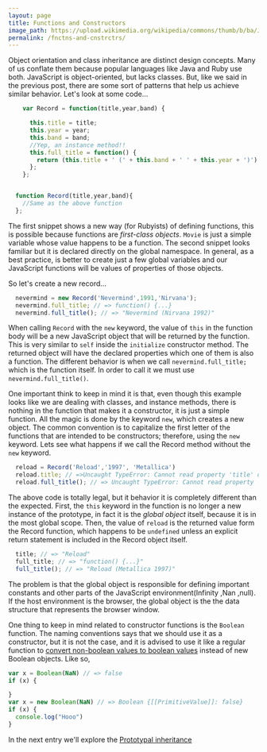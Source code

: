```yaml
---
layout: page
title: Functions and Constructors
image_path: https://upload.wikimedia.org/wikipedia/commons/thumb/b/ba/Javascript_badge.svg/1000px-Javascript_badge.svg.png
permalink: /fnctns-and-cnstrctrs/
---
```


Object orientation and class inheritance are distinct design concepts. Many of us conflate them because popular languages like Java and Ruby use both. JavaScript is object-oriented, but lacks classes. But, like we said in the previous post, there are some sort of patterns that help us achieve similar behavior.  Let's look at some code...

```javascript
    var Record = function(title,year,band) {

      this.title = title;
      this.year = year;
      this.band = band;
      //Yep, an instance method!!
      this.full_title = function() {
        return (this.title + ' (' + this.band + ' ' + this.year + ')');
      };
    };
```

```javascript

  function Record(title,year,band){
    //Same as the above function
  };
```
The first snippet shows a new way (for Rubyists) of defining functions, this is possible because functions are *first-class objects*. `Movie` is just a simple variable whose value happens to be a function. The second snippet looks familiar but it is declared directly on the global namespace. In general, as a best practice, is better to create just a few global variables and our JavaScript functions will be values of properties of those objects.

So let's create a new record...

```javascript
  nevermind = new Record('Nevermind',1991,'Nirvana');
  nevermind.full_title; // => function() {...}
  nevermind.full_title(); // => "Nevermind (Nirvana 1992)"
```
When calling `Record` with the `new` keyword, the value of `this` in the function body will be a new JavaScript object that will be returned by the function. This is very similar to `self` inside the `initialize` constructor method. The returned object will have the declared properties which one of them is also a function. The different behavior is when we call `nevermind.full_title;` which is the function itself. In order to call it we must use `nevermind.full_title()`.

One important think to keep in mind it is that, even though this example looks like we are dealing with classes, and instance methods, there is nothing in the function that makes it a constructor, it is just a simple function. All the magic is done by the keyword `new`, which creates a new object. The common convention is to capitalize the first letter of the functions that are intended to be constructors; therefore, using the `new` keyword. Lets see what happens if we call the Record method without the `new` keyword.

```javascript
  reload = Record('Reload','1997', 'Metallica')
  reload.title; // =>Uncaught TypeError: Cannot read property 'title' of undefined(…)
  reload.full_title(); // => Uncaught TypeError: Cannot read property 'full_title' of undefined(…)
```

The above code is totally legal, but it behavior it is completely different than the expected. First, the `this` keyword in the function is no longer a new instance of the prototype, in fact it is the *global object* itself, because it is in the most global scope. Then, the value of `reload` is the returned value form the Record function, which happens to be `undefined` unless an explicit return statement is included in the Record object itself.    

```javascript
  title; // => "Reload"
  full_title; // => "function() {...}"
  full_title(); // => "Reload (Metallica 1997)"
```
The problem is that the global object is responsible for defining important constants and other parts of the JavaScript environment(Infinity ,Nan ,null). If the host environment is the browser, the global object is the the data structure that represents the browser window.

One thing to keep in mind related to constructor functions is the  `Boolean` function. The naming conventions says that we should use it as a constructor, but it is not the case, and it is advised to use it like a regular function to [convert non-boolean values to boolean values](https://developer.mozilla.org/en-US/docs/Web/JavaScript/Reference/Global_Objects/Boolean) instead of new Boolean objects. Like so,

```javascript
var x = Boolean(NaN) // => false
if (x) {

}
var x = new Boolean(NaN) // => Boolean {[[PrimitiveValue]]: false}
if (x) {
  console.log("Hooo")
}
```
In the next entry we'll explore the [Prototypal inheritance]()
